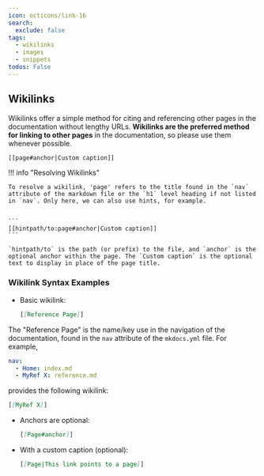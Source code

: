 ```yaml
---
icon: octicons/link-16
search:
  exclude: false
tags:
  - wikilinks
  - images
  - snippets
todos: False
---
```


## Wikilinks

Wikilinks offer a simple method for citing and referencing other pages in the
documentation without lengthy URLs. **Wikilinks are the preferred method for
linking to other pages** in the documentation, so please use them whenever
possible.

```
[[page#anchor|Custom caption]]
```



!!! info "Resolving Wikilinks"

    To resolve a wikilink, 'page' refers to the title found in the `nav` attribute of the markdown file or the `h1` level heading if not listed in `nav`. Only here, we can also use hints, for example.


    ```
    [[hintpath/to:page#anchor|Custom caption]]
    ```

    `hintpath/to` is the path (or prefix) to the file, and `anchor` is the optional anchor within the page. The `Custom caption` is the optional text to display in place of the page title.

### Wikilink Syntax Examples

- Basic wikilink:

  ```markdown
  [[Reference Page]]
  ```

The "Reference Page" is the name/key use in the navigation of the documentation,
found in the `nav` attribute of the `mkdocs.yml` file. For example,

```yaml
nav:
  - Home: index.md
  - MyRef X: reference.md
```

provides the following wikilink:

```markdown
[[MyRef X]]
```


- Anchors are optional:

  ```markdown
  [[Page#anchor]]
  ```

- With a custom caption (optional):

  ```markdown
  [[Page|This link points to a page]]
  ```



